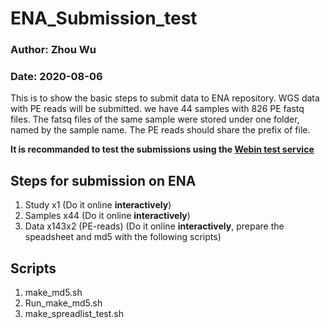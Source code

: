 # ENA_Submission_test

### Author: Zhou Wu
### Date: 2020-08-06

This is to show the basic steps to submit data to ENA repository.
WGS data with PE reads will be submitted. we have 44 samples with 826 PE fastq files. 
The fatsq files of the same sample were stored under one folder, named by the sample name.
The PE reads should share the prefix of file.

**It is recommanded to test the submissions using the [Webin test service](https://ena-docs.readthedocs.io/en/latest/submit/general-guide/interactive.html?highlight=TEST#production-and-test-services)**

## Steps for submission on ENA
1.	Study  x1 (Do it online **interactively**)
2.	Samples  x44 (Do it online **interactively**)
3.	Data  x143x2 (PE-reads) (Do it online **interactively**, prepare the speadsheet and md5 with the following scripts)

## Scripts
1.  make_md5.sh 
2.  Run_make_md5.sh
3.  make_spreadlist_test.sh
